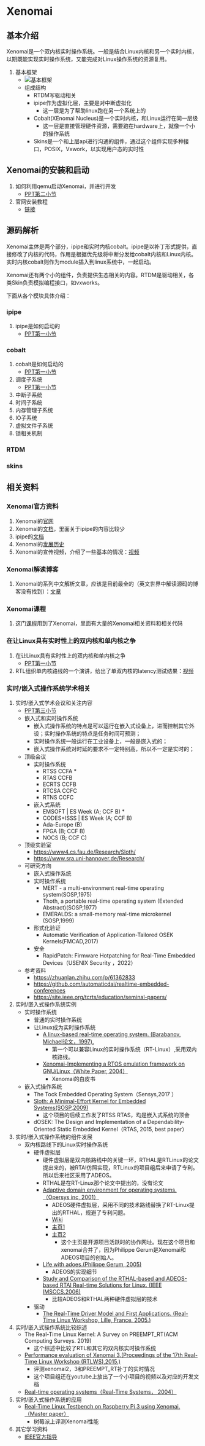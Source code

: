 ﻿# Xenomai

## 基本介绍

Xenomai是一个双内核实时操作系统。一般是结合Linux内核和另一个实时内核，以期既能实现实时操作系统，又能完成对Linux操作系统的资源复用。

1. 基本框架
    - ![基本框架](https://raw.githubusercontent.com/Richardhongyu/pic/main/20211201183839.png)
    - 组成结构
      - RTDM写驱动相关
      - ipipe作为虚拟化层，主要是对中断虚拟化
        - 这一层是为了帮助linux跑在另一个系统上的
      - Cobalt(XEnomai Nucleus)是一个实时内核，和Linux运行在同一层级
        - 这一层是直接管理硬件资源，需要跑在hardware上，就像一个小的操作系统
      - Skins是一个和上层api进行沟通的组件，通过这个组件实现多种接口，POSIX，Vxwork，以实现用户态的实时性

## Xenomai的安装和启动

1. 如何利用qemu启动Xenomai，并进行开发
   - [PPT第二小节](./Xenomai/xenomai-1.pptx)
2. 官网安装教程
   - [链接](https://source.denx.de/Xenomai/xenomai/-/wikis/Setting_Up)

## 源码解析

Xenomai主体是两个部分，ipipe和实时内核cobalt。ipipe是以补丁形式提供，直接修改了内核的代码，作用是根据优先级将中断分发给cobalt内核和Linux内核。实时内核cobalt则作为module插入到linux系统中，一起启动。

Xenomai还有两个小的组件，负责提供生态相关的内容。RTDM是驱动相关，各类Skin负责模拟编程接口，如vxworks。

下面从各个模块具体介绍：

### ipipe

1. ipipe是如何启动的
   - [PPT第一小节](./Xenomai/xenomai-2.pptx)

### cobalt

1. cobalt是如何启动的
   - [PPT第一小节](./Xenomai/xenomai-2.pptx)
2. 调度子系统
   - [PPT第一小节](./Xenomai/xenomai-2.pptx)
3. 中断子系统
4. 时间子系统
5. 内存管理子系统
6. IO子系统
7. 虚拟文件子系统
8. 锁相关机制

### RTDM

### skins

## 相关资料

### Xenomai官方资料

1. Xenomai的[官网](https://source.denx.de/Xenomai/xenomai/-/wikis/home)
2. Xenomai的[文档](https://xenomai.org/documentation/xenomai-3/html/xeno3prm/index.html)，里面关于ipipe的内容比较少
3. ipipe的[文档](https://source.denx.de/Xenomai/ipipe-x86/-/blob/ipipe-x86-5.4.y/Documentation/ipipe.rst)
4. Xenomai的[发展历史](https://source.denx.de/Xenomai/xenomai/-/wikis/History)
5. Xenomai的宣传视频，介绍了一些基本的情况：[视频](https://www.youtube.com/watch?v=Le1O2Hy8KUk)

### Xenomai解读博客

1. Xenomai的系列中文解析文章，应该是目前最全的（英文世界中解读源码的博客没有找到）：[文章](https://www.cnblogs.com/wsg1100/p/13836497.html)

### Xenomai课程

1. 这门[课程](http://dit.unitn.it/~abeni/RTOS/)用到了Xenomai，里面有大量的Xenomai相关资料和相关代码

### 在让Linux具有实时性上的双内核和单内核之争

1. 在让Linux具有实时性上的双内核和单内核之争
   - [PPT第一小节](./Xenomai/xenomai-1.pptx)
2. RTL组织单内核路线的一个演讲，给出了单双内核的latency测试结果：[视频](https://www.youtube.com/watch?v=BKkX9WASfpI)

### 实时/嵌入式操作系统学术相关

1. 实时/嵌入式学术会议和关注内容
   - [PPT第三小节](./Xenomai/xenomai-1.pptx)
   - 嵌入式和实时操作系统
     - 嵌入式操作系统的特点是可以运行在嵌入式设备上，进而控制其它外设；实时操作系统的特点是任务时间可预测；
     - 实时操作系统一般运行在工业设备上，一般是嵌入式的；
     - 嵌入式操作系统对时延的要求不一定特别高，所以不一定是实时的；
   - 顶级会议
     - 实时操作系统
       - RTSS CCFA *
       - RTAS CCFB
       - ECRTS CCFB
       - RTCSA CCFC
       - RTNS CCFC
     - 嵌入式系统
       - EMSOFT | ES Week (A; CCF B) *
       - CODES+ISSS | ES Week (A; CCF B)
       - Ada-Europe (B)
       - FPGA (B; CCF B)
       - NOCS (B; CCF C)
   - 顶级实验室
     - https://www4.cs.fau.de/Research/Sloth/
     - https://www.sra.uni-hannover.de/Research/
   - 可研究方向
     - 嵌入式操作系统
     - 实时操作系统
       - MERT - a multi-environment real-time operating system(SOSP,1975)
       - Thoth, a portable real-time operating system (Extended Abstract)(SOSP,1977)
       - EMERALDS: a small-memory real-time microkernel (SOSP,1999)
     - 形式化验证
       - Automatic Verification of Application-Tailored OSEK Kernels(FMCAD,2017)
     - 安全
       - RapidPatch: Firmware Hotpatching for Real-Time Embedded Devices（USENIX Security ，2022）
   - 参考资料
     - https://zhuanlan.zhihu.com/p/61362833
     - https://github.com/automaticdai/realtime-embedded-conferences
     - https://site.ieee.org/tcrts/education/seminal-papers/
2. 实时/嵌入式操作系统实例
   - 实时操作系统
     - 普通的实时操作系统
     - 让Linux成为实时操作系统
       - [A linux-based real-time operating system. (Barabanov, Michael论文，1997).](./RT-Linux/BarabanovThesis.pdf)
         - 第一个可以兼容Linux的实时操作系统（RT-Linux）,采用双内核路线。
       - [Xenomai-Implementing a RTOS emulation framework on GNU/Linux（White Paper, 2004）](https://source.denx.de/Xenomai/xenomai/-/wikis/White_Paper)
         - Xenomai的白皮书
   - 嵌入式操作系统
     - The Tock Embedded Operating System（Sensys,2017 ）
     - [Sloth: A Minimal-Effort Kernel for Embedded Systems(SOSP,2009)](https://www4.cs.fau.de/Research/Sloth/)
       - 这个项目的后续工作发了RTSS RTAS，均是嵌入式系统的顶会
     - dOSEK: The Design and Implementation of a Dependability-Oriented Static Embedded Kernel（RTAS, 2015, best paper）
3. 实时/嵌入式操作系统的组件发展
   - 双内核路线下的Linux实时操作系统
     - 硬件虚拟层
       - 硬件虚拟层是双内核路线中的关键一环，RTHAL是RTLinux的论文提出来的，被RTAI仿照实现，RTLinux的项目组后来申请了专利。所以后来社区采用了ADEOS。
       - RTHAL是在RT-Linux那个论文中提出的，没有论文
       - [Adaptive domain environment for operating systems.（Opersys inc, 2001）](./Xenomai/adeos.pdf)
         - ADEOS硬件虚拟层，采用不同的技术路线替换了RT-Linux提出的RTHAL，规避了专利问题。
         - [Wiki](https://en.wikipedia.org/wiki/Adaptive_Domain_Environment_for_Operating_Systems)
         - [主页1](https://www.opersys.com/adeos/)
         - [主页2](https://gna.org/projects/adeos/ )
           - 这个主页是开源项目活跃时的协作网址。现在这个项目和xenomai合并了，因为Philippe Gerum是Xenomai和ADEOS项目的创始人。
       - [Life with adoes.(Philippe Gerum, 2005)](./Xenomai/life-with-adeos.pdf)
         - ADEOS的实现细节
       - [Study and Comparison of the RTHAL-based and ADEOS-based RTAI Real-time Solutions for Linux. (IEEE IMSCCS.2006)](./Xenomai/Study_and_Comparison_of_the_RTHAL-Based_and_ADEOS-Based_RTAI_Real-time_Solutions_for_Linux.pdf)
         - 比较ADEOS和RTHAL两种硬件虚拟层的技术
     - 驱动
        - [The Real-Time Driver Model and First Applications. (Real-Time Linux Workshop, Lille, France. 2005.)](./Xenomai/RTDM-and-Applications.pdf)
4. 实时/嵌入式操作系统比较综述
   - The Real-Time Linux Kernel: A Survey on PREEMPT_RT(ACM Computing Surveys. 2019)
     - 这个综述中比较了RTL和其它的双内核实时操作系统
   - [Performance evaluation of Xenomai 3.(Proceedings of the 17th Real-Time Linux Workshop (RTLWS),2015.)](http://wiki.csie.ncku.edu.tw/embedded/xenomai/rtlws_paper.pdf)
     - 评测xenomai2，3和PREEMPT_RT补丁的实时情况
     - 这个项目组还在youtube上放出了一个小项目的视频以及对应的开发文档
   - [Real-time operating systems（Real-Time Systems， 2004）](http://citeseerx.ist.psu.edu/viewdoc/download?doi=10.1.1.124.7500&rep=rep1&type=pdf)
5. 实时/嵌入式操作系统的应用
   - [Real-Time Linux Testbench on Raspberry Pi 3 using Xenomai.（Master paper）](./Xenomai/FULLTEXT01.pdf)
     - 树莓派上评测Xenomai性能
6. 其它学习资料
   - [IEEE官方指导](https://site.ieee.org/tcrts/)